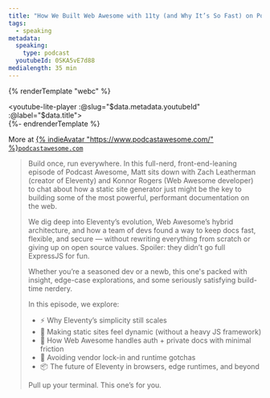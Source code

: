 ```yaml
---
title: "How We Built Web Awesome with 11ty (and Why It’s So Fast) on Podcast Awesome"
tags:
  - speaking
metadata:
  speaking:
    type: podcast
  youtubeId: 0SKA5vE7d88
medialength: 35 min
---
```

{% renderTemplate "webc" %}<div><youtube-lite-player :@slug="$data.metadata.youtubeId" :@label="$data.title"></youtube-lite-player></div>{%- endrenderTemplate %}

More at [{% indieAvatar "https://www.podcastawesome.com/" %}`podcastawesome.com`](https://www.podcastawesome.com/)

> Build once, run everywhere.
> In this full-nerd, front-end-leaning episode of Podcast Awesome, Matt sits down with Zach Leatherman (creator of Eleventy) and Konnor Rogers (Web Awesome developer) to chat about how a static site generator just might be the key to building some of the most powerful, performant documentation on the web.
>
> We dig deep into Eleventy’s evolution, Web Awesome’s hybrid architecture, and how a team of devs found a way to keep docs fast, flexible, and secure — without rewriting everything from scratch or giving up on open source values. Spoiler: they didn’t go full ExpressJS for fun.
>
> Whether you’re a seasoned dev or a newb, this one's packed with insight, edge-case explorations, and some seriously satisfying build-time nerdery.
>
> In this episode, we explore:
> - ⚡️ Why Eleventy’s simplicity still scales
> - 🧠 Making static sites feel dynamic (without a heavy JS framework)
> - 🔐 How Web Awesome handles auth + private docs with minimal friction
> - 🚫 Avoiding vendor lock-in and runtime gotchas
> - 📦 The future of Eleventy in browsers, edge runtimes, and beyond
>
> Pull up your terminal. This one’s for you.
